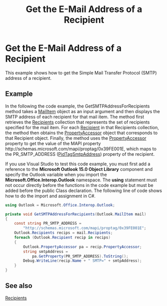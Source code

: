 ﻿---
title: 'Get the E-Mail Address of a Recipient'
TOCTitle: 'Get the E-Mail Address of a Recipient'
ms:assetid: e585811b-a298-496f-ba79-df7d46526169
ms:mtpsurl: https://msdn.microsoft.com/en-us/library/Ff184647(v=office.15)
ms:contentKeyID: 55119879
ms.date: 07/24/2014
mtps_version: v=office.15


---

# Get the E-Mail Address of a Recipient

This example shows how to get the Simple Mail Transfer Protocol (SMTP) address of a recipient.

## Example

In the following the code example, the GetSMTPAddressForRecipients method takes a [MailItem](https://msdn.microsoft.com/en-us/library/bb643865\(v=office.15\)) object as an input argument and then displays the SMTP address of each recipient for that mail item. The method first retrieves the [Recipients](https://msdn.microsoft.com/en-us/library/bb646361\(v=office.15\)) collection that represents the set of recipients specified for the mail item. For each [Recipient](https://msdn.microsoft.com/en-us/library/bb624370\(v=office.15\)) in that Recipients collection, the method then obtains the [PropertyAccessor](https://msdn.microsoft.com/en-us/library/bb646034\(v=office.15\)) object that corresponds to that Recipient object. Finally, the method uses the [PropertyAccessor](https://msdn.microsoft.com/en-us/library/bb623797\(v=office.15\)) property to get the value of the MAPI property http://schemas.microsoft.com/mapi/proptag/0x39FE001E, which maps to the PR\_SMTP\_ADDRESS ([PidTagSmtpAddress](https://msdn.microsoft.com/en-us/library/cc842421\(v=office.15\))) property of the recipient.

If you use Visual Studio to test this code example, you must first add a reference to the **Microsoft Outlook 15.0 Object Library** component and specify the Outlook variable when you import the **Microsoft.Office.Interop.Outlook** namespace. The **using** statement must not occur directly before the functions in the code example but must be added before the public Class declaration. The following line of code shows how to do the import and assignment in C\#.

```csharp
using Outlook = Microsoft.Office.Interop.Outlook;
```

```csharp
private void GetSMTPAddressForRecipients(Outlook.MailItem mail)
{
    const string PR_SMTP_ADDRESS =
        "http://schemas.microsoft.com/mapi/proptag/0x39FE001E";
    Outlook.Recipients recips = mail.Recipients;
    foreach (Outlook.Recipient recip in recips)
    {
        Outlook.PropertyAccessor pa = recip.PropertyAccessor;
        string smtpAddress =
            pa.GetProperty(PR_SMTP_ADDRESS).ToString();
        Debug.WriteLine(recip.Name + " SMTP=" + smtpAddress);
    }
}
```

## See also



[Recipients](recipients.md)

